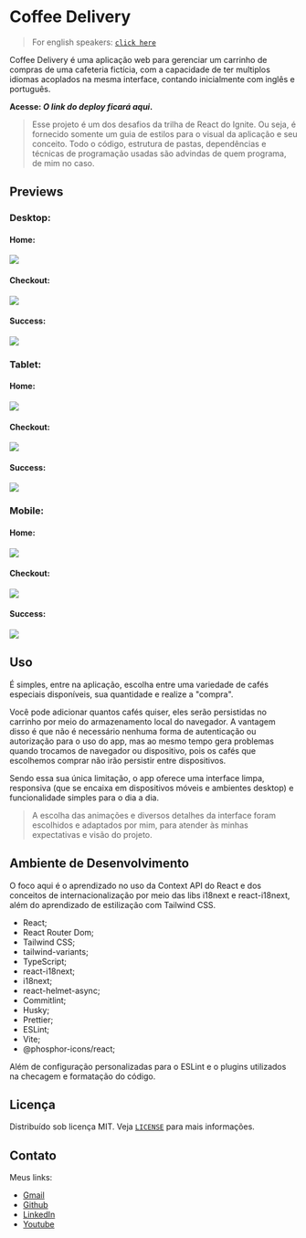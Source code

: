 # Coffee Delivery

> For english speakers: [`click here`](./README_EN.MD)

Coffee Delivery é uma aplicação web para gerenciar um carrinho de compras de uma cafeteria fictícia, com a capacidade de ter multiplos idiomas acoplados na mesma interface, contando inicialmente com inglês e português.

**Acesse: _O link do deploy ficará aqui_.**

> Esse projeto é um dos desafios da trilha de React do Ignite. Ou seja, é fornecido somente um guia de estilos para o visual da aplicação e seu conceito. Todo o código, estrutura de pastas, dependências e técnicas de programação usadas são advindas de quem programa, de mim no caso.

## Previews

### Desktop:

#### Home:

![](./previews/home-desktop-preview-1-pt.png)

#### Checkout:

![](./previews/checkout-desktop-preview-1-pt.png)

#### Success:

![](./previews/success-desktop-1-pt.png)

### Tablet:

#### Home:

![](./previews/home-tablet-preview-1-pt.png)

#### Checkout:

![](./previews/checkout-tablet-preview-1-pt.png)

#### Success:

![](./previews/success-tablet-1-pt.png)

### Mobile:

#### Home:

![](./previews/home-mobile-preview-1-pt.png)

#### Checkout:

![](./previews/checkout-mobile-preview-1-pt.png)

#### Success:

![](./previews/success-mobile-1-pt.png)

## Uso

É simples, entre na aplicação, escolha entre uma variedade de cafés especiais disponíveis, sua quantidade e realize a "compra".

Você pode adicionar quantos cafés quiser, eles serão persistidas no carrinho por meio do armazenamento local do navegador. A vantagem disso é que não é necessário nenhuma forma de autenticação ou autorização para o uso do app, mas ao mesmo tempo gera problemas quando trocamos de navegador ou dispositivo, pois os cafés que escolhemos comprar não irão persistir entre dispositivos.

Sendo essa sua única limitação, o app oferece uma interface limpa, responsiva (que se encaixa em dispositivos móveis e ambientes desktop) e funcionalidade simples para o dia a dia.

> A escolha das animações e diversos detalhes da interface foram escolhidos e adaptados por mim, para atender às minhas expectativas e visão do projeto.

## Ambiente de Desenvolvimento

O foco aqui é o aprendizado no uso da Context API do React e dos conceitos de internacionalização por meio das libs i18next e react-i18next, além do aprendizado de estilização com Tailwind CSS.

- React;
- React Router Dom;
- Tailwind CSS;
- tailwind-variants;
- TypeScript;
- react-i18next;
- i18next;
- react-helmet-async;
- Commitlint;
- Husky;
- Prettier;
- ESLint;
- Vite;
- @phosphor-icons/react;

Além de configuração personalizadas para o ESLint e o plugins utilizados na checagem e formatação do código.

## Licença

Distribuído sob licença MIT. Veja [`LICENSE`](./LICENSE) para mais informações.

## Contato

Meus links:

- [Gmail](mailto:dev.eddyyxxyy@gmail.com?)
- [Github](https://github.com/eddyyxxyy)
- [LinkedIn](https://www.linkedin.com/in/eeddyyxxyy/)
- [Youtube](https://www.youtube.com/@eddyxide)
